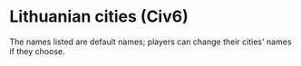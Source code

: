 # Lithuanian cities (Civ6)

The names listed are default names; players can change their cities' names if they choose.